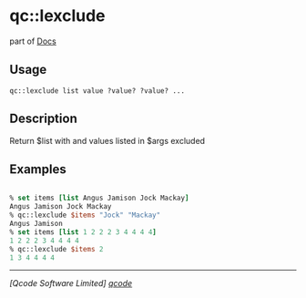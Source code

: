 qc::lexclude
============

part of [Docs](.)

Usage
-----
`
        qc::lexclude list value ?value? ?value? ...
    `

Description
-----------
Return $list with and values listed in $args excluded

Examples
--------
```tcl

% set items [list Angus Jamison Jock Mackay]     
Angus Jamison Jock Mackay
% qc::lexclude $items "Jock" "Mackay"
Angus Jamison
% set items [list 1 2 2 2 3 4 4 4 4]
1 2 2 2 3 4 4 4 4
% qc::lexclude $items 2
1 3 4 4 4 4
```

----------------------------------
*[Qcode Software Limited] [qcode]*

[qcode]: http://www.qcode.co.uk "Qcode Software"